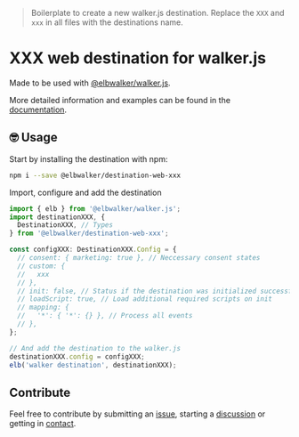 > Boilerplate to create a new walker.js destination. Replace the `XXX` and `xxx` in all files with the destinations name.

# XXX web destination for walker.js

Made to be used with [@elbwalker/walker.js](https://github.com/elbwalker/walker.js).

More detailed information and examples can be found in the [documentation](https://docs.elbwalker.com/).

## 🤓 Usage

Start by installing the destination with npm:

```sh
npm i --save @elbwalker/destination-web-xxx
```

Import, configure and add the destination

```ts
import { elb } from '@elbwalker/walker.js';
import destinationXXX, {
  DestinationXXX, // Types
} from '@elbwalker/destination-web-xxx';

const configXXX: DestinationXXX.Config = {
  // consent: { marketing: true }, // Neccessary consent states
  // custom: {
  //   xxx
  // },
  // init: false, // Status if the destination was initialized successfully or should be skipped
  // loadScript: true, // Load additional required scripts on init
  // mapping: {
  //   '*': { '*': {} }, // Process all events
  // },
};

// And add the destination to the walker.js
destinationXXX.config = configXXX;
elb('walker destination', destinationXXX);
```

## Contribute

Feel free to contribute by submitting an [issue](https://github.com/elbwalker/walker.js/issues), starting a [discussion](https://github.com/elbwalker/walker.js/discussions) or getting in [contact](https://calendly.com/elb-alexander/30min).
